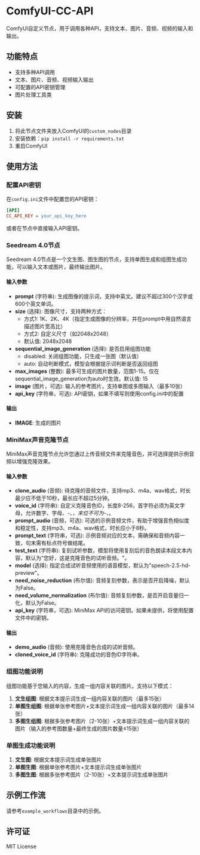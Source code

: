 # ComfyUI-CC-API

ComfyUI自定义节点，用于调用各种API，支持文本、图片、音频、视频的输入和输出。

## 功能特点

- 支持多种API调用
- 文本、图片、音频、视频输入输出
- 可配置的API密钥管理
- 图片处理工具类

## 安装

1. 将此节点文件夹放入ComfyUI的`custom_nodes`目录
2. 安装依赖：`pip install -r requirements.txt`
3. 重启ComfyUI

## 使用方法

### 配置API密钥

在`config.ini`文件中配置您的API密钥：

```ini
[API]
CC_API_KEY = your_api_key_here
```

或者在节点中直接输入API密钥。

### Seedream 4.0节点

Seedream 4.0节点是一个文生图、图生图的节点，支持单图生成和组图生成功能，可以输入文本或图片，最终输出图片。

#### 输入参数

- **prompt** (字符串): 生成图像的提示词，支持中英文。建议不超过300个汉字或600个英文单词。
- **size** (选择): 图像尺寸，支持两种方式：
  - 方式1: 1K、2K、4K（指定生成图像的分辨率，并在prompt中用自然语言描述图片宽高比）
  - 方式2: 自定义尺寸（如2048x2048）
  - 默认值: 2048x2048
- **sequential_image_generation** (选择): 是否启用组图功能
  - disabled: 关闭组图功能，只生成一张图（默认值）
  - auto: 自动判断模式，模型会根据提示词判断是否返回组图
- **max_images** (整数): 最多可生成的图片数量，范围1-15。仅在sequential_image_generation为auto时生效。默认值: 15
- **image** (图片，可选): 输入的参考图片，支持单图或多图输入（最多10张）
- **api_key** (字符串，可选): API密钥，如果不填写则使用config.ini中的配置

#### 输出

- **IMAGE**: 生成的图片

### MiniMax声音克隆节点

MiniMax声音克隆节点允许您通过上传音频文件来克隆音色，并可选择提供示例音频以增强克隆效果。

#### 输入参数

- **clone_audio** (音频): 待克隆的音频文件，支持mp3、m4a、wav格式，时长最少应不低于10秒，最长应不超过5分钟。
- **voice_id** (字符串): 自定义克隆音色ID，长度8-256，首字符必须为英文字母，允许数字、字母、-、_，末位不可为-、_。
- **prompt_audio** (音频，可选): 可选的示例音频文件，有助于增强音色相似度和稳定性，支持mp3、m4a、wav格式，时长应小于8秒。
- **prompt_text** (字符串，可选): 示例音频对应的文本，需确保和音频内容一致，句末需有标点符号做结尾。
- **test_text** (字符串): 复刻试听参数，模型将使用复刻后的音色朗读本段文本内容，默认为"您好，这是克隆音色的试听音频。"。
- **model** (选择): 指定合成试听音频使用的语音模型，默认为"speech-2.5-hd-preview"。
- **need_noise_reduction** (布尔值): 音频复刻参数，表示是否开启降噪，默认为False。
- **need_volume_normalization** (布尔值): 音频复刻参数，是否开启音量归一化，默认为False。
- **api_key** (字符串，可选): MiniMax API的访问密钥。如果未提供，将使用配置文件中的密钥。

#### 输出

- **demo_audio** (音频): 使用克隆音色合成的试听音频。
- **cloned_voice_id** (字符串): 克隆成功的音色ID字符串。

### 组图功能说明

组图功能基于您输入的内容，生成一组内容关联的图片。支持以下模式：

1. **文生组图**: 根据文本提示词生成一组内容关联的图片（最多15张）
2. **单图生组图**: 根据单张参考图片+文本提示词生成一组内容关联的图片（最多14张）
3. **多图生组图**: 根据多张参考图片（2-10张）+文本提示词生成一组内容关联的图片（输入的参考图数量+最终生成的图片数量≤15张）

### 单图生成功能说明

1. **文生图**: 根据文本提示词生成单张图片
2. **单图生图**: 根据单张参考图片+文本提示词生成单张图片
3. **多图生图**: 根据多张参考图片（2-10张）+文本提示词生成单张图片

## 示例工作流

请参考`example_workflows`目录中的示例。

## 许可证

MIT License